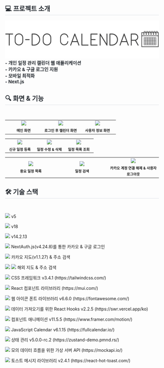 <div style="text-align: left;"> 
  <h2 style="border-bottom: 1px solid #d8dee4; color: #282d33;"> 💻 프로젝트 소개 </h2>  
  <img src="app/public/images/main_logo.png" />
  <div style="font-weight: 700; font-size: 15px; text-align: left; color: #282d33;">- 개인 일정 관리 캘린더 웹 애플리케이션</div> 
  <div style="font-weight: 700; font-size: 15px; text-align: left; color: #282d33;">- 카카오 & 구글 로그인 지원</div>
  <div style="font-weight: 700; font-size: 15px; text-align: left; color: #282d33;">- 모바일 최적화</div>
  <div style="font-weight: 700; font-size: 15px; text-align: left; color: #282d33;">- Next.js</div>
</div>
<div style="text-align: left;">
  <h2 style="border-bottom: 1px solid #d8dee4; color: #282d33;"> 🔍 화면 & 기능 </h2> <br> 
  <table>
    <tr>
      <td align="center" width="33%">
        <img src="https://github.com/user-attachments/assets/bb904448-0740-4da5-b364-548c29df34f7" width="100%"><br>
        <sub><b>메인 화면</b></sub>
      </td>
      <td align="center" width="33%">
        <img src="https://github.com/user-attachments/assets/727cc332-35d8-4c48-b90b-4d046f413ba2" width="100%"><br>
        <sub><b>로그인 후 캘린더 화면</b></sub>
      </td>
      <td align="center" width="33%">
        <img src="https://github.com/user-attachments/assets/84514076-fc63-438e-9bcd-82760e4bbaec" width="100%"><br>
        <sub><b>사용자 정보 화면</b></sub>
      </td>
    </tr>
  </table>
  <table>
    <tr>
      <td align="center" width="33%">
        <img src="https://github.com/user-attachments/assets/bf1215ff-14dd-4a7d-af08-575e89907975" width="100%"><br>
        <sub><b>신규 일정 등록</b></sub>
      </td>
      <td align="center" width="33%">
        <img src="https://github.com/user-attachments/assets/be13e247-5230-4207-8a7a-fa3c20f3d632" width="100%"><br>
        <sub><b>일정 수정 & 삭제</b></sub>
      </td>
      <td align="center" width="33%">
        <img src="https://github.com/user-attachments/assets/5b4f77c6-38e8-4031-a1ae-4c7871bdc9a5" width="100%"><br>
        <sub><b>일정 목록 조회</b></sub>
      </td>
    </tr>
  </table>
  <table>
    <tr>
      <td align="center" width="33%">
        <img src="https://github.com/user-attachments/assets/d2898b70-8653-4744-96bf-01ba73cebec5" width="100%"><br>
        <sub><b>중요 일정 목록</b></sub>
      </td>
      <td align="center" width="33%">
        <img src="https://github.com/user-attachments/assets/8f2d1fa7-0df7-460f-bcd1-31390a29a4e2" width="100%"><br>
        <sub><b>일정 검색</b></sub>
      </td>
      <td align="center" width="33%">
        <img src="https://github.com/user-attachments/assets/7df803e6-6262-448c-b345-f35d6b7c4a67" width="100%"><br>
        <sub><b>카카오 계정 연결 해제 & 사용자 로그아웃</b></sub>
      </td>
    </tr>
  </table>
</div>
<div style="text-align: left;">
  <h2 style="border-bottom: 1px solid #d8dee4; color: #282d33;"> 🛠️ 기술 스택 </h2> <br> 
  <div style="margin: ; text-align: left;" "text-align: left;"> 
    <p>
      <img src="https://img.shields.io/badge/typescript-3178C6?style=for-the-badge&logo=typescript&logoColor=white">
      <span>v5</span>
    </p>
    <p>
      <img src="https://img.shields.io/badge/React-61DAFB?style=for-the-badge&logo=React&logoColor=white">
      <span>v18</span>
    </p>
    <p>
      <img src="https://img.shields.io/badge/Next.js-000000?style=for-the-badge&logo=Next.js&logoColor=white">
      <span>v14.2.13</span>
    </p>
    <p>
      <img src="https://img.shields.io/badge/NextAuth.js-000000?style=for-the-badge&logo=NextAuth.js&logoColor=white">
      <span>NextAuth.js(v4.24.8)를 통한 카카오 & 구글 로그인</span>
    </p>
    <p>
      <img src="https://img.shields.io/badge/kakao-FFCD00?style=for-the-badge&logo=kakao&logoColor=white">
      <span>카카오 지도(v1.1.27) & 주소 검색</span>
    </p>
    <p>
      <img src="https://img.shields.io/badge/openstreetmap-7EBC6F?style=for-the-badge&logo=openstreetmap&logoColor=white">
      <img src="https://img.shields.io/badge/leaflet-199900?style=for-the-badge&logo=leaflet&logoColor=white">
      <span>해외 지도 & 주소 검색</span>
    </p>
    <p>
      <img src="https://img.shields.io/badge/tailwindcss-06B6D4?style=for-the-badge&logo=tailwindcss&logoColor=white">
      <span>CSS 프레임워크 v3.4.1 (https://tailwindcss.com/)</span>
    </p>
    <p>
      <img src="https://img.shields.io/badge/mui-007FFF?style=for-the-badge&logo=mui&logoColor=white">
      <span>React 컴포넌트 라이브러리 (https://mui.com/)</span>
    </p>
    <p>
      <img src="https://img.shields.io/badge/fontawesome-538DD7?style=for-the-badge&logo=fontawesome&logoColor=white">
      <span>웹 아이콘 폰트 라이브러리 v6.6.0 (https://fontawesome.com/)</span>
    </p>
    <p>
      <img src="https://img.shields.io/badge/swr-000000?style=for-the-badge&logo=swr&logoColor=white">
      <span>데이터 가져오기를 위한 React Hooks v2.2.5 (https://swr.vercel.app/ko)</span>
    </p>
    <p>
      <img src="https://img.shields.io/badge/framermotion-0055FF?style=for-the-badge&logo=framer&logoColor=white">
      <span>컴포넌트 애니메이션 v11.5.5 (https://www.framer.com/motion/)</span>
    </p>
    <p>
      <img src="https://img.shields.io/badge/fullcalendar-1976d2?style=for-the-badge&logo=fullcalendar&logoColor=white">
      <span>JavaScript Calendar v6.1.15 (https://fullcalendar.io/)</span>
    </p>
    <p>
      <img src="https://img.shields.io/badge/zustand-433E38?style=for-the-badge&logo=zustand&logoColor=white">
      <span>상태 관리 v5.0.0-rc.2 (https://zustand-demo.pmnd.rs/)</span>
    </p>
    <p>
      <img src="https://img.shields.io/badge/mockapi-000000?style=for-the-badge&logo=mockapi&logoColor=white">
      <span>모의 데이터 흐름을 위한 가상 서버 API (https://mockapi.io/)</span>
    </p>
    <p>
      <img src="https://img.shields.io/badge/react hot toast-482307?style=for-the-badge&logo=react hot toast&logoColor=white">
      <span>토스트 메시지 라이브러리 v2.4.1 (https://react-hot-toast.com/)</span>
    </p>
  </div>
</div>
